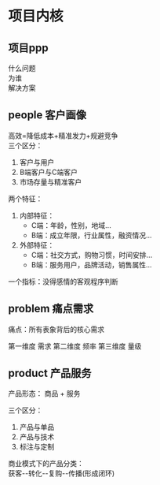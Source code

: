 # 项目内核
## 项目ppp
什么问题  
为谁  
解决方案
## people 客户画像
高效=降低成本+精准发力+规避竞争  
三个区分：
1. 客户与用户
2. B端客户与C端客户
3. 市场存量与精准客户

两个特征：
1. 内部特征：
    - C端：年龄，性别，地域...
    - B端：成立年限，行业属性，融资情况...
2. 外部特征：
    - C端：社交方式，购物习惯，时间安排...
    - B端：服务用户，品牌活动，销售属性...

一个指标：没得感情的客观程序判断

## problem 痛点需求
痛点：所有表象背后的核心需求

第一维度  需求
第二维度  频率
第三维度  量级

## product 产品服务

产品形态： 商品 + 服务

三个区分：
1. 产品与单品
2. 产品与技术
3. 标注与定制

商业模式下的产品分类：  
获客--转化--复购--传播(形成闭环)
